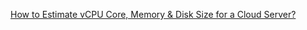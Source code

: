 
[How to Estimate vCPU Core, Memory & Disk Size for a Cloud Server?](https://medium.com/geekculture/how-to-estimate-vcpu-core-memory-disk-size-for-a-cloud-server-31fa26c883f5)
